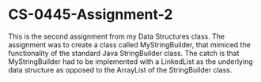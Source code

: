 # CS-0445-Assignment-2

This is the second assignment from my Data Structures class. The assignment was to create a class called MyStringBuilder, that mimiced the
functionality of the standard Java StringBuilder class. The catch is that MyStringBuilder had to be implemented with a LinkedList as the
underlying data structure as opposed to the ArrayList of the StringBuilder class.
